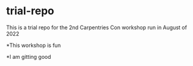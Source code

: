 # trial-repo
This is a trial repo for the 2nd Carpentries Con workshop run in August of 2022

*This workshop is fun

*I am gitting good
